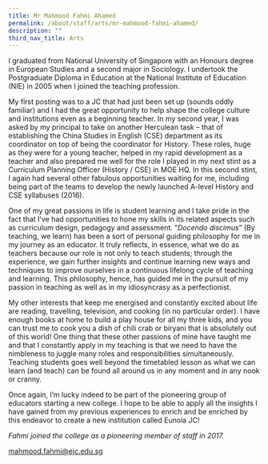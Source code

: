 ```yaml
---
title: Mr Mahmood Fahmi Ahamed
permalink: /about/staff/arts/mr-mahmood-fahmi-ahamed/
description: ""
third_nav_title: Arts
---
```






I graduated from National University of Singapore with an Honours degree in European Studies and a second major in Sociology. I undertook the Postgraduate Diploma in Education at the National Institute of Education (NIE) in 2005 when I joined the teaching profession.

My first posting was to a JC that had just been set up (sounds oddly familiar) and I had the great opportunity to help shape the college culture and institutions even as a beginning teacher. In my second year, I was asked by my principal to take on another Herculean task – that of establishing the China Studies in English (CSE) department as its coordinator on top of being the coordinator for History. These roles, huge as they were for a young teacher, helped in my rapid development as a teacher and also prepared me well for the role I played in my next stint as a Curriculum Planning Officer (History / CSE) in MOE HQ. In this second stint, I again had several other fabulous opportunities waiting for me, including being part of the teams to develop the newly launched A-level History and CSE syllabuses (2016).

One of my great passions in life is student learning and I take pride in the fact that I’ve had opportunities to hone my skills in its related aspects such as curriculum design, pedagogy and assessment. “_Docendo discimus_” (By teaching, we learn) has been a sort of personal guiding philosophy for me in my journey as an educator. It truly reflects, in essence, what we do as teachers because our role is not only to teach students; through the experience, we gain further insights and continue learning new ways and techniques to improve ourselves in a continuous lifelong cycle of teaching and learning. This philosophy, hence, has guided me in the pursuit of my passion in teaching as well as in my idiosyncrasy as a perfectionist.

My other interests that keep me energised and constantly excited about life are reading, travelling, television, and cooking (in no particular order). I have enough books at home to build a play house for all my three kids, and you can trust me to cook you a dish of chili crab or biryani that is absolutely out of this world! One thing that these other passions of mine have taught me and that I constantly apply in my teaching is that we need to have the nimbleness to juggle many roles and responsibilities simultaneously. Teaching students goes well beyond the timetabled lesson as what we can learn (and teach) can be found all around us in any moment and in any nook or cranny.

Once again, I’m lucky indeed to be part of the pioneering group of educators starting a new college. I hope to be able to apply all the insights I have gained from my previous experiences to enrich and be enriched by this endeavor to create a new institution called Eunoia JC!

_Fahmi joined the college as a pioneering member of staff in 2017._

[mahmood.fahmi@ejc.edu.sg](mailto:mahmood.fahmi@ejc.edu.sg)